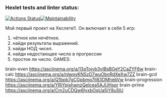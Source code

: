### Hexlet tests and linter status:
[![Actions Status](https://github.com/slamix/js-starter-project-44/actions/workflows/hexlet-check.yml/badge.svg)](https://github.com/slamix/js-starter-project-44/actions)[![Maintainability](https://api.codeclimate.com/v1/badges/fd6badbb4b3190cd9f6a/maintainability)](https://codeclimate.com/github/slamix/js-starter-project-44/maintainability)


Мой первый проект на Хеслете!!. Он включает в себя 5 игр:
   1. чётное или нечётное.
   2. найди результаты выражений.
   3. найди НОД чисел.
   4. найди недостающее число в прогрессии
   5. простое ли число.
GAMES:

brain-even   https://asciinema.org/a/13oTojvb3yIBsBGeY2CaZYF6w
brain-calc   https://asciinema.org/a/nlwqvKNSzD7wuObnRdXeXw7ZZ
brain-gcd    https://asciinema.org/a/Q1bpb7gCGpbmq7ll83DMhebVw
brain-progression    https://asciinema.org/a/YRiYpjshwnzQelcea5AJUHspr
brain-prime    https://asciinema.org/a/Cm2uCDQw6IyxbOqUa5jY8u5lU
